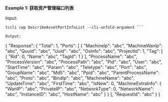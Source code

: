 **Example 1: 获取资产管理端口列表**



Input: 

```
tccli cwp DescribeAssetPortInfoList --cli-unfold-argument ```

Output: 
```
{
    "Response": {
        "Total": 1,
        "Ports": [
            {
                "MachineIp": "abc",
                "MachineWanIp": "abc",
                "Quuid": "abc",
                "Uuid": "abc",
                "OsInfo": "abc",
                "ProjectId": 1,
                "Tag": [
                    {
                        "Rid": 0,
                        "Name": "abc",
                        "TagId": 1
                    }
                ],
                "ProcessName": "abc",
                "ProcessVersion": "abc",
                "ProcessPath": "abc",
                "Pid": "abc",
                "User": "abc",
                "StartTime": "abc",
                "Param": "abc",
                "Teletype": "abc",
                "Port": "abc",
                "GroupName": "abc",
                "Md5": "abc",
                "Ppid": "abc",
                "ParentProcessName": "abc",
                "Proto": "abc",
                "BindIp": "abc",
                "MachineName": "abc",
                "UpdateTime": "abc",
                "FirstTime": "abc",
                "IsNew": 0,
                "MachineExtraInfo": {
                    "WanIP": "abc",
                    "PrivateIP": "abc",
                    "NetworkType": 0,
                    "NetworkName": "abc",
                    "InstanceID": "abc",
                    "HostName": "abc"
                }
            }
        ],
        "RequestId": "abc"
    }
}
```

